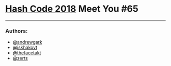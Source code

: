 # [Hash Code 2018](https://hashcode.withgoogle.com/hashcode_2018.html) Meet You	#65

---

### Authors:
* [@andrewgark](https://github.com/andrewgark)
* [@iskhakovt](https://github.com/iskhakovt)
* [@thefacetakt](https://github.com/thefacetakt)
* [@zerts](https://github.com/zerts)
